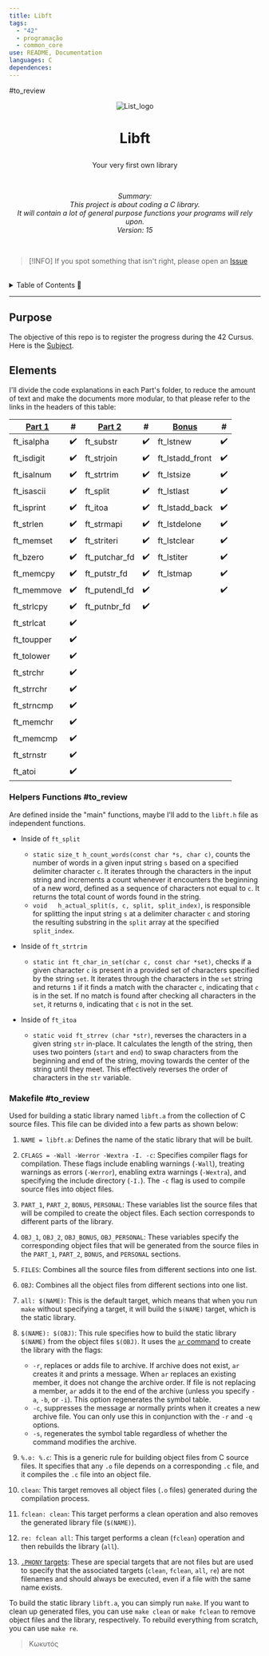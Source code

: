 ```yaml
---
title: Libft
tags:
  - "42"
  - programação
  - common_core
use: README, Documentation
languages: C
dependences:
---
```


#to_review

<p align="center">
  <picture>
    <img alt="List_logo" src="https://drive.google.com/uc?export=view&id=1rFqWh4miOnHABWGa2X7KTe2geXDhuD2S">
  </picture>
</p>

# <p align="center">**Libft**</p>
<p align="center">Your very first own library</p>
</br>
<p align="center"> <i>Summary:</br>
      This project is about coding a C library.</br>
      It will contain a lot of general purpose functions your programs will rely upon.</br>
      Version: 15</i></br>
</p>

</br>

> [!INFO] 
> If you spot something that isn't right, please open an [Issue](https://github.com/the-8-bits/42-libft/issues/new)

</br>

<details><summary>Table of Contents 🔖</summary>

- [**Libft**](#libft)
  - [Purpose](#purpose)
  - [Elements](#elements)
    - [Helpers Functions #to\_review](#helpers-functions-to_review)
    - [Makefile #to\_review](#makefile-to_review)

</details>

---

## Purpose

The objective of this repo is to register the progress during the 42 Cursus. Here is the [Subject](subject.md).
## Elements

I'll divide the code explanations in each Part's folder, to reduce the amount of text and make the documents more modular, to that please refer to the links in the headers of this table:

| [Part 1](./libft/docs/PART1.md) |  #  | [Part 2](./libft/docs/PART2.md) |  #  | [Bonus](./libft/docs/BONUS.md) |  #  |
| --------------------------------- |:---:| --------------------------------- |:---:| -------------------------------- |:---:|
| ft_isalpha                        | ✔️  | ft_substr                         | ✔️  | ft_lstnew                       | ✔️  |
| ft_isdigit                        | ✔️  | ft_strjoin                        | ✔️  | ft_lstadd_front                 | ✔️  |
| ft_isalnum                        | ✔️  | ft_strtrim                        | ✔️  | ft_lstsize                      | ✔️  |
| ft_isascii                        | ✔️  | ft_split                          | ✔️  | ft_lstlast                      | ✔️  |
| ft_isprint                        | ✔️  | ft_itoa                           | ✔️  | ft_lstadd_back                  | ✔️  |
| ft_strlen                         | ✔️  | ft_strmapi                        | ✔️  | ft_lstdelone                    | ✔️  |
| ft_memset                         | ✔️  | ft_striteri                       | ✔️  | ft_lstclear                     | ✔️  |
| ft_bzero                          | ✔️  | ft_putchar_fd                     | ✔️  | ft_lstiter                      | ✔️  |
| ft_memcpy                         | ✔️  | ft_putstr_fd                      | ✔️  | ft_lstmap                       | ✔️  |
| ft_memmove                        | ✔️  | ft_putendl_fd                     | ✔️  |                                 | ✔️  |
| ft_strlcpy                        | ✔️  | ft_putnbr_fd                      | ✔️  |                                 |     |
| ft_strlcat                        | ✔️  |                                   |     |                                  |     |
| ft_toupper                        | ✔️  |                                   |     |                                  |     |
| ft_tolower                        | ✔️  |                                   |     |                                  |     |
| ft_strchr                         | ✔️  |                                   |     |                                  |     |
| ft_strrchr                        | ✔️  |                                   |     |                                  |     |
| ft_strncmp                        | ✔️  |                                   |     |                                  |     |
| ft_memchr                         | ✔️  |                                   |     |                                  |     |
| ft_memcmp                         | ✔️  |                                   |     |                                  |     |
| ft_strnstr                        | ✔️  |                                   |     |                                  |     |
| ft_atoi                           | ✔️  |                                   |     |                                  |     |

### Helpers Functions #to_review

Are defined inside the "main" functions, maybe I'll add to the `libft.h` file as independent functions.

- Inside of `ft_split`
  - `static size_t h_count_words(const char *s, char c)`, counts the number of words in a given input string `s` based on a specified delimiter character `c`. It iterates through the characters in the input string and increments a count whenever it encounters the beginning of a new word, defined as a sequence of characters not equal to `c`. It returns the total count of words found in the string.
  - `void	h_actual_split(s, c, split, split_index)`, is responsible for splitting the input string `s` at a delimiter character `c` and storing the resulting substring in the `split` array at the specified `split_index`.

- Inside of `ft_strtrim`
  - `static int	ft_char_in_set(char c, const char *set)`, checks if a given character `c` is present in a provided set of characters specified by the string `set`. It iterates through the characters in the `set` string and returns `1` if it finds a match with the character `c`, indicating that `c` is in the set. If no match is found after checking all characters in the `set`, it returns `0`, indicating that `c` is not in the set.

- Inside of `ft_itoa`
  - `static void ft_strrev (char *str)`, reverses the characters in a given string `str` in-place. It calculates the length of the string, then uses two pointers (`start` and `end`) to swap characters from the beginning and end of the string, moving towards the center of the string until they meet. This effectively reverses the order of characters in the `str` variable.

### Makefile #to_review

Used for building a static library named `libft.a` from the collection of C source files. This file can be divided into a few parts as shown below:

1. `NAME = libft.a`: Defines the name of the static library that will be built.

2. `CFLAGS = -Wall -Werror -Wextra -I. -c`: Specifies compiler flags for compilation. These flags include enabling warnings (`-Wall`), treating warnings as errors (`-Werror`), enabling extra warnings (`-Wextra`), and specifying the include directory (`-I.`). The `-c` flag is used to compile source files into object files.

3. `PART_1`, `PART_2`, `BONUS`, `PERSONAL`: These variables list the source files that will be compiled to create the object files. Each section corresponds to different parts of the library.

4. `OBJ_1`, `OBJ_2`, `OBJ_BONUS`, `OBJ_PERSONAL`: These variables specify the corresponding object files that will be generated from the source files in the `PART_1`, `PART_2`, `BONUS`, and `PERSONAL` sections.

5. `FILES`: Combines all the source files from different sections into one list.

6. `OBJ`: Combines all the object files from different sections into one list.

7. `all: $(NAME)`: This is the default target, which means that when you run `make` without specifying a target, it will build the `$(NAME)` target, which is the static library.

8. `$(NAME): $(OBJ)`: This rule specifies how to build the static library `$(NAME)` from the object files `$(OBJ)`. It uses the [`ar` command](https://www.mkssoftware.com/docs/man1/ar.1.asp) to create the library with the flags:
    - `-r`, replaces or adds file to archive. If archive does not exist, `ar` creates it and prints a message. When `ar` replaces an existing member, it does not change the archive order. If file is not replacing a member, `ar` adds it to the end of the archive (unless you specify `-a`, `-b`, or `-i`). This option regenerates the symbol table.
    - `-c`, suppresses the message ar normally prints when it creates a new archive file. You can only use this in conjunction with the `-r` and `-q` options.
    - `-s`, regenerates the symbol table regardless of whether the command modifies the archive.

9.  `%.o: %.c`: This is a generic rule for building object files from C source files. It specifies that any `.o` file depends on a corresponding `.c` file, and it compiles the `.c` file into an object file.

10. `clean`: This target removes all object files (`.o` files) generated during the compilation process.

11. `fclean: clean`: This target performs a clean operation and also removes the generated library file (`$(NAME)`).

12. `re: fclean all`: This target performs a clean (`fclean`) operation and then rebuilds the library (`all`).

13. [`.PHONY` targets](https://www.gnu.org/software/make/manual/html_node/Phony-Targets.html): These are special targets that are not files but are used to specify that the associated targets (`clean`, `fclean`, `all`, `re`) are not filenames and should always be executed, even if a file with the same name exists.

To build the static library `libft.a`, you can simply run `make`. If you want to clean up generated files, you can use `make clean` or `make fclean` to remove object files and the library, respectively. To rebuild everything from scratch, you can use `make re`.


> Κωκυτός